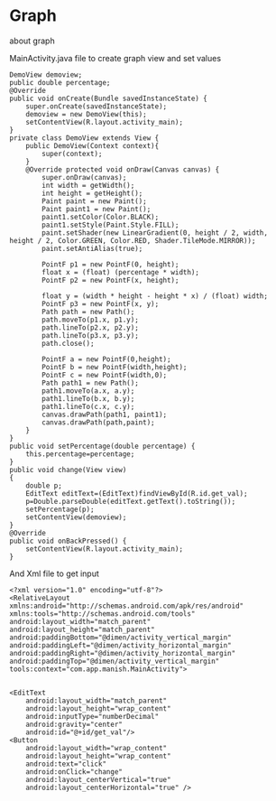 # Graph
about graph

MainActivity.java file to create graph view and set values

    DemoView demoview;
    public double percentage;
    @Override
    public void onCreate(Bundle savedInstanceState) {
        super.onCreate(savedInstanceState);
        demoview = new DemoView(this);
        setContentView(R.layout.activity_main);
    }
    private class DemoView extends View {
        public DemoView(Context context){
            super(context);
        }
        @Override protected void onDraw(Canvas canvas) {
            super.onDraw(canvas);
            int width = getWidth();
            int height = getHeight();
            Paint paint = new Paint();
            Paint paint1 = new Paint();
            paint1.setColor(Color.BLACK);
            paint1.setStyle(Paint.Style.FILL);
            paint.setShader(new LinearGradient(0, height / 2, width, height / 2, Color.GREEN, Color.RED, Shader.TileMode.MIRROR));
            paint.setAntiAlias(true);

            PointF p1 = new PointF(0, height);
            float x = (float) (percentage * width);
            PointF p2 = new PointF(x, height);

            float y = (width * height - height * x) / (float) width;
            PointF p3 = new PointF(x, y);
            Path path = new Path();
            path.moveTo(p1.x, p1.y);
            path.lineTo(p2.x, p2.y);
            path.lineTo(p3.x, p3.y);
            path.close();

            PointF a = new PointF(0,height);
            PointF b = new PointF(width,height);
            PointF c = new PointF(width,0);
            Path path1 = new Path();
            path1.moveTo(a.x, a.y);
            path1.lineTo(b.x, b.y);
            path1.lineTo(c.x, c.y);
            canvas.drawPath(path1, paint1);
            canvas.drawPath(path,paint);
        }
    }
    public void setPercentage(double percentage) {
        this.percentage=percentage;
    }
    public void change(View view)
    {
        double p;
        EditText editText=(EditText)findViewById(R.id.get_val);
        p=Double.parseDouble(editText.getText().toString());
        setPercentage(p);
        setContentView(demoview);
    }
    @Override
    public void onBackPressed() {
        setContentView(R.layout.activity_main);
    }
    
    
And Xml file to get input


    <?xml version="1.0" encoding="utf-8"?>
    <RelativeLayout xmlns:android="http://schemas.android.com/apk/res/android"
    xmlns:tools="http://schemas.android.com/tools"
    android:layout_width="match_parent"
    android:layout_height="match_parent"
    android:paddingBottom="@dimen/activity_vertical_margin"
    android:paddingLeft="@dimen/activity_horizontal_margin"
    android:paddingRight="@dimen/activity_horizontal_margin"
    android:paddingTop="@dimen/activity_vertical_margin"
    tools:context="com.app.manish.MainActivity">


    <EditText
        android:layout_width="match_parent"
        android:layout_height="wrap_content"
        android:inputType="numberDecimal"
        android:gravity="center"
        android:id="@+id/get_val"/>
    <Button
        android:layout_width="wrap_content"
        android:layout_height="wrap_content"
        android:text="click"
        android:onClick="change"
        android:layout_centerVertical="true"
        android:layout_centerHorizontal="true" />
</RelativeLayout>
